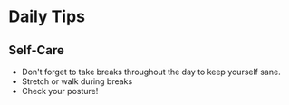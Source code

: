 # Daily Tips

## Self-Care
- Don't forget to take breaks throughout the day to keep yourself sane. 
- Stretch or walk during breaks
- Check your posture!

